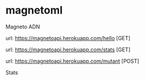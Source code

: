 # magnetoml
Magneto ADN

url: https://magnetoapi.herokuapp.com/hello [GET] 

url: https://magnetoapi.herokuapp.com/stats [GET] 

url: https://magnetoapi.herokuapp.com/mutant [POST]

<a name="notes"></a>
Stats
